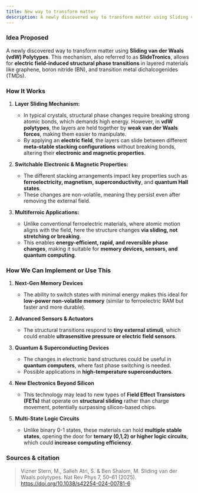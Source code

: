 ```yaml
---
title: New way to transform matter
description: A newly discovered way to transform matter using Sliding van der Waals (vdW) Polytypes.
---
```


### Idea Proposed

A newly discovered way to transform matter using **Sliding van der Waals (vdW) Polytypes**. This mechanism, also referred to as **SlideTronics**, allows for **electric field-induced structural phase transitions** in layered materials like graphene, boron nitride (BN), and transition metal dichalcogenides (TMDs).  

### **How It Works**
1. **Layer Sliding Mechanism:**  
   - In typical crystals, structural phase changes require breaking strong atomic bonds, which demands high energy. However, in **vdW polytypes**, the layers are held together by **weak van der Waals forces**, making them easier to manipulate.
   - By applying an **electric field**, the layers can slide between different **meta-stable stacking configurations** without breaking bonds, altering their **electronic and magnetic properties**.

2. **Switchable Electronic & Magnetic Properties:**  
   - The different stacking arrangements impact key properties such as **ferroelectricity, magnetism, superconductivity**, and **quantum Hall states**.
   - These changes are non-volatile, meaning they persist even after removing the external field.

3. **Multiferroic Applications:**  
   - Unlike conventional ferroelectric materials, where atomic motion aligns with the field, here the structure changes **via sliding, not stretching or breaking**.
   - This enables **energy-efficient, rapid, and reversible phase changes**, making it suitable for **memory devices, sensors, and quantum computing**.


### **How We Can Implement or Use This**
1. **Next-Gen Memory Devices**  
   - The ability to switch states with minimal energy makes this ideal for **low-power non-volatile memory** (similar to ferroelectric RAM but faster and more durable).

2. **Advanced Sensors & Actuators**  
   - The structural transitions respond to **tiny external stimuli**, which could enable **ultrasensitive pressure or electric field sensors**.

3. **Quantum & Superconducting Devices**  
   - The changes in electronic band structures could be useful in **quantum computers**, where fast phase switching is needed.
   - Possible applications in **high-temperature superconductors**.

4. **New Electronics Beyond Silicon**  
   - This technology may lead to new types of **Field Effect Transistors (FETs)** that operate on **structural sliding** rather than charge movement, potentially surpassing silicon-based chips.

5. **Multi-State Logic Circuits**  
   - Unlike binary 0-1 states, these materials can hold **multiple stable states**, opening the door for **ternary (0,1,2) or higher logic circuits**, which could **increase computing efficiency**.

### Sources & citation

> Vizner Stern, M., Salleh Atri, S. & Ben Shalom, M. Sliding van der Waals polytypes. Nat Rev Phys 7, 50–61 (2025). https://doi.org/10.1038/s42254-024-00781-6
